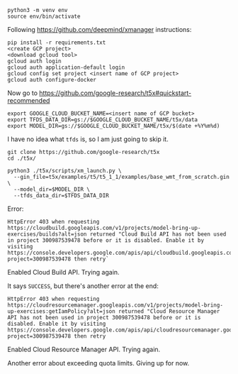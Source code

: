 ```
python3 -m venv env
source env/bin/activate
```

Following https://github.com/deepmind/xmanager instructions:

```
pip install -r requirements.txt
<create GCP project>
<download gcloud tool>
gcloud auth login
gcloud auth application-default login
gcloud config set project <insert name of GCP project>
gcloud auth configure-docker

```
Now go to https://github.com/google-research/t5x#quickstart-recommended

```
export GOOGLE_CLOUD_BUCKET_NAME=<insert name of GCP bucket>
export TFDS_DATA_DIR=gs://$GOOGLE_CLOUD_BUCKET_NAME/t5x/data
export MODEL_DIR=gs://$GOOGLE_CLOUD_BUCKET_NAME/t5x/$(date +%Y%m%d)
```

I have no idea what `tfds` is, so I am just going to skip it.

```
git clone https://github.com/google-research/t5x
cd ./t5x/
```

```
python3 ./t5x/scripts/xm_launch.py \
  --gin_file=t5x/examples/t5/t5_1_1/examples/base_wmt_from_scratch.gin \
  --model_dir=$MODEL_DIR \
  --tfds_data_dir=$TFDS_DATA_DIR
```

Error: 

```
HttpError 403 when requesting https://cloudbuild.googleapis.com/v1/projects/model-bring-up-exercises/builds?alt=json returned "Cloud Build API has not been used in project 300987539478 before or it is disabled. Enable it by visiting https://console.developers.google.com/apis/api/cloudbuild.googleapis.com/overview?project=300987539478 then retry`
```

Enabled Cloud Build API. Trying again.

It says `SUCCESS`, but there's another error at the end:

```
HttpError 403 when requesting https://cloudresourcemanager.googleapis.com/v1/projects/model-bring-up-exercises:getIamPolicy?alt=json returned "Cloud Resource Manager API has not been used in project 300987539478 before or it is disabled. Enable it by visiting https://console.developers.google.com/apis/api/cloudresourcemanager.googleapis.com/overview?project=300987539478 then retry
```

Enabled Cloud Resource Manager API. Trying again.

Another error about exceeding quota limits. Giving up for now.